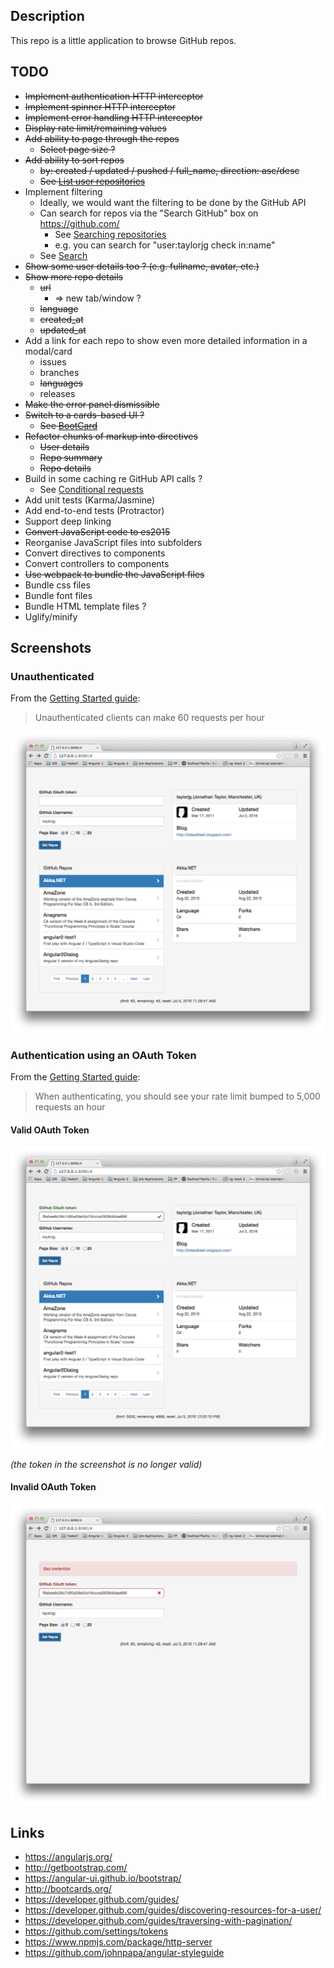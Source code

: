 ## Description

This repo is a little application to browse GitHub repos.

## TODO

* ~~Implement authentication HTTP interceptor~~
* ~~Implement spinner HTTP interceptor~~
* ~~Implement error handling HTTP interceptor~~
* ~~Display rate limit/remaining values~~
* ~~Add ability to page through the repos~~
    * ~~Select page size ?~~
* ~~Add ability to sort repos~~
    * ~~by: created / updated / pushed / full_name, direction: asc/desc~~
    * ~~See [List user repositories](https://developer.github.com/v3/repos/#list-user-repositories)~~
* Implement filtering
    * Ideally, we would want the filtering to be done by the GitHub API
    * Can search for repos via the "Search GitHub" box on https://github.com/
        * See [Searching repositories](https://help.github.com/articles/searching-repositories/)
        * e.g. you can search for "user:taylorjg check in:name"
    * See [Search](https://developer.github.com/v3/search/)
* ~~Show some user details too ? (e.g. fullname, avatar, etc.)~~
* ~~Show more repo details~~
    * ~~url~~
        * => new tab/window ?
    * ~~language~~
    * ~~created_at~~
    * ~~updated_at~~
* Add a link for each repo to show even more detailed information in a modal/card
    * issues
    * branches
    * ~~languages~~
    * releases
* ~~Make the error panel dismissible~~
* ~~Switch to a cards-based UI ?~~
    * ~~See [BootCard](http://bootcards.org/)~~
* ~~Refactor chunks of markup into directives~~
    * ~~User details~~
    * ~~Repo summary~~
    * ~~Repo details~~
* Build in some caching re GitHub API calls ?
    * See [Conditional requests](https://developer.github.com/v3/#conditional-requests) 
* Add unit tests (Karma/Jasmine)
* Add end-to-end tests (Protractor)
* Support deep linking
* ~~Convert JavaScript code to es2015~~
* Reorganise JavaScript files into subfolders
* Convert directives to components
* Convert controllers to components
* ~~Use webpack to bundle the JavaScript files~~
* Bundle css files
* Bundle font files
* Bundle HTML template files ?
* Uglify/minify

## Screenshots

### Unauthenticated

From the [Getting Started guide](https://developer.github.com/guides/getting-started/):

> Unauthenticated clients can make 60 requests per hour

![Unauthenticated](screenshots/UnauthenticatedScreenshot.png)

### Authentication using an OAuth Token

From the [Getting Started guide](https://developer.github.com/guides/getting-started/):

> When authenticating, you should see your rate limit bumped to 5,000 requests an hour

#### Valid OAuth Token

![ValidOAuthToken](screenshots/ValidOAuthTokenScreenshot.png)

_(the token in the screenshot is no longer valid)_

#### Invalid OAuth Token

![InvalidOAuthToken](screenshots/InvalidOAuthTokenScreenshot.png)

## Links

* https://angularjs.org/
* http://getbootstrap.com/
* https://angular-ui.github.io/bootstrap/
* http://bootcards.org/
* https://developer.github.com/guides/
* https://developer.github.com/guides/discovering-resources-for-a-user/
* https://developer.github.com/guides/traversing-with-pagination/
* https://github.com/settings/tokens
* https://www.npmjs.com/package/http-server
* https://github.com/johnpapa/angular-styleguide
